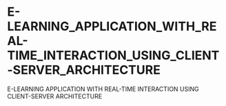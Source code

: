 # E-LEARNING_APPLICATION_WITH_REAL-TIME_INTERACTION_USING_CLIENT-SERVER_ARCHITECTURE
E-LEARNING APPLICATION WITH REAL-TIME INTERACTION USING CLIENT-SERVER ARCHITECTURE
